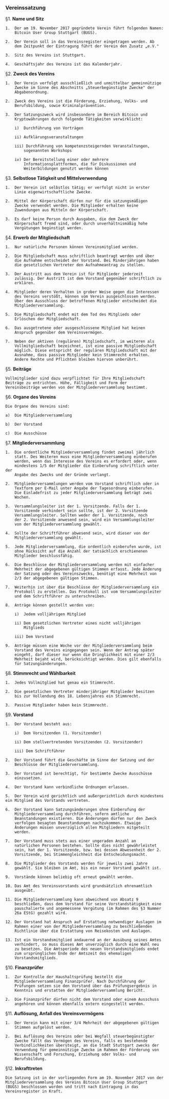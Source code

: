 ### Vereinssatzung ###


§1.  **Name und Sitz**

    1.  Der am 19. November 2017 gegründete Verein führt folgenden Namen:
        Bitcoin User Group Stuttgart (BUGS).

    2.  Der Verein soll in das Vereinsregister eingetragen werden. Ab
        dem Zeitpunkt der Eintragung führt der Verein den Zusatz „e.V."

    3.  Sitz des Vereins ist Stuttgart.

    4.  Geschäftsjahr des Vereins ist das Kalenderjahr.

§2.  **Zweck des Vereins**

    1.  Der Verein verfolgt ausschließlich und unmittelbar gemeinnützige
        Zwecke im Sinne des Abschnitts „Steuerbegünstigte Zwecke" der
        Abgabenordnung.

    2.  Zweck des Vereins ist die Förderung, Erziehung, Volks- und
        Berufsbildung, sowie Kriminalprävention.

    3.  Der Satzungszweck wird insbesondere im Bereich Bitcoin und
        Kryptowährungen durch folgende Tätigkeiten verwirklicht:

        i)  Durchführung von Vorträgen

        ii) Aufklärungsveranstaltungen

        iii) Durchführung von kompetenzsteigernden Veranstaltungen,
            sogenannten Workshops

        iv) Der Bereitstellung einer oder mehrere
            Informationsplattformen, die für Diskussionen und
            Weiterbildungen genutzt werden können

§3.  **Selbstlose Tätigkeit und Mittelverwendung**

    1.  Der Verein ist selbstlos tätig; er verfolgt nicht in erster
        Linie eigenwirtschaftliche Zwecke.

    2.  Mittel der Körperschaft dürfen nur für die satzungsmäßigen
        Zwecke verwendet werden. Die Mitglieder erhalten keine
        Zuwendungen aus Mitteln der Körperschaft.

    3.  Es darf keine Person durch Ausgaben, die dem Zweck der
        Körperschaft fremd sind, oder durch unverhältnismäßig hohe
        Vergütungen begünstigt werden.

   
§4.  **Erwerb der Mitgliedschaft**

    1.  Nur natürliche Personen können Vereinsmitglied werden.

    2.  Die Mitgliedschaft muss schriftlich beantragt werden und über
        die Aufnahme entscheidet der Vorstand. Bei Minderjährigen haben
        die gesetzlichen Vertreter den Aufnahmeantrag zu stellen.

    3.  Der Austritt aus dem Verein ist für Mitglieder jederzeit
        zulässig. Der Austritt ist dem Vorstand gegenüber schriftlich zu
        erklären.

    4.  Mitglieder deren Verhalten in grober Weise gegen die Interessen
        des Vereins verstößt, können vom Verein ausgeschlossen werden.
        Über den Ausschluss der betroffenen Mitglieder entscheidet die
        Mitgliederversammlung.

    5.  Die Mitgliedschaft endet mit dem Tod des Mitglieds oder
        Erlöschen der Mitgliedschaft.

    6.  Das ausgetretene oder ausgeschlossene Mitglied hat keinen
        Anspruch gegenüber dem Vereinsvermögen.

    7.  Neben der aktiven (regulären) Mitgliedschaft, im weiteren als
        Vollmitgliedschaft bezeichnet, ist eine passive Mitgliedschaft
        möglich. Diese entspricht der regulären Mitgliedschaft mit der
        Ausnahme, dass passive Mitglieder kein Stimmrecht erhalten.
        Andere Rechte und Pflichten bleiben hiervon unberührt.

§5.  **Beiträge**

    Vollmitglieder sind dazu verpflichtet für Ihre Mitgliedschaft
    Beiträge zu entrichten. Höhe, Fälligkeit und Form der
    Vereinsbeiträge werden von der Mitgliederversammlung bestimmt.

§6.  **Organe des Vereins**

    Die Organe des Vereins sind:

    a)  Die Mitgliederversammlung

    b)  Der Vorstand

    c)  Die Ausschüsse

§7.  **Mitgliederversammlung**

    1.  Die ordentliche Mitgliederversammlung findet zweimal jährlich
        statt. Des Weiteren muss eine Mitgliederversammlung einberufen
        werden, wenn das Interesse des Vereins es erfordert oder, wenn
        mindestens 1/5 der Mitglieder die Einberufung schriftlich unter der
        Angabe des Zwecks und der Gründe verlangt.

    2.  Mitgliederversammlungen werden vom Vorstand schriftlich oder in
        Textform per E-Mail unter Angabe der Tagesordnung einberufen.
        Die Einladefrist zu jeder Mitgliederversammlung beträgt zwei
        Wochen.

    3.  Versammlungsleiter ist der 1. Vorsitzende. Falls der 1.
        Vorsitzende verhindert sein sollte, ist der 2. Vorsitzende
        Versammlungsleiter. Sollten weder der 1. Vorsitzende, noch
        der 2. Vorsitzende anwesend sein, wird ein Versammlungsleiter
        von der Mitgliederversammlung gewählt.

    4.  Sollte der Schriftführer abwesend sein, wird dieser von der
        Mitgliederversammlung gewählt.

    5.  Jede Mitgliederversammlung, die ordentlich einberufen wurde, ist
        ohne Rücksicht auf die Anzahl der tatsächlich erschienenen
        Mitglieder beschlussfähig.

    6.  Die Beschlüsse der Mitgliederversammlung werden mit einfacher
        Mehrheit der abgegebenen gültigen Stimmen erfasst. Jede Änderung
        der Satzung oder des Vereinszwecks, benötigt eine Mehrheit von
        2/3 der abgegebenen gültigen Stimmen.

    7.  Weiterhin ist über die Beschlüsse der Mitgliederversammlung ein
        Protokoll zu erstellen. Das Protokoll ist vom Versammlungsleiter
        und dem Schriftführer zu unterschreiben.

    8.  Anträge können gestellt werden von:

        i)  Jedem volljährigen Mitglied

        ii) Dem gesetzlichen Vertreter eines nicht volljährigen
            Mitglieds

        iii) Dem Vorstand

    9.  Anträge müssen eine Woche vor der Mitgliederversammlung beim
        Vorstand des Vereins eingegangen sein. Wenn der Antrag später
        eingeht, darf dieser nur wenn die Dringlichkeit mit einer 2/3
        Mehrheit bejaht wird, berücksichtigt werden. Dies gilt ebenfalls
        für Satzungsänderungen.

§8.  **Stimmrecht und Wählbarkeit**

    1.  Jedes Vollmitglied hat genau ein Stimmrecht.

    2.  Die gesetzlichen Vertreter minderjähriger Mitglieder besitzen
        bis zur Vollendung des 18. Lebensjahres ein Stimmrecht.

    3.  Passive Mitglieder haben kein Stimmrecht.

§9.  **Vorstand**

    1.  Der Vorstand besteht aus:

        i)  Dem Vorsitzenden (1. Vorsitzender)

        ii) Dem stellvertretenden Vorsitzenden (2. Vorsitzender)

        iii) Dem Schriftführer

    2.  Der Vorstand führt die Geschäfte im Sinne der Satzung und der
        Beschlüsse der Mitgliederversammlung.

    3.  Der Vorstand ist berechtigt, für bestimmte Zwecke Ausschüsse
        einzusetzen.

    4.  Der Vorstand kann verbindliche Ordnungen erlassen.
    
    5.  Der Verein wird gerichtlich und außergerichtlich durch mindestens ein Mitglied des Vorstands vertreten.

    6.  Der Vorstand kann Satzungsänderungen ohne Einberufung der
        Mitgliederversammlung durchführen, sofern amtliche
        Beanstandungen existieren. Die Änderungen dürfen nur den Zweck
        verfolgen besagten Beanstandungen nachzukommen. Etwaige
        Änderungen müssen unverzüglich allen Mitgliedern mitgeteilt
        werden.

    7.  Der Vorstand muss stets aus einer ungeraden Anzahl an
        natürlichen Personen bestehen. Sollte dies nicht gewährleistet
        sein, hat der 1. Vorsitzende, bzw. bei dessen Abwesenheit der 2.
        Vorsitzende, bei Stimmengleichheit die Entscheidungsmacht.

    8.  Die Mitglieder des Vorstands werden für jeweils zwei Jahre
        gewählt. Sie bleiben im Amt, bis ein neuer Vorstand gewählt ist.

    9.  Vorstände können beliebig oft erneut gewählt werden.

    10. Das Amt des Vereinsvorstands wird grundsätzlich ehrenamtlich
        ausgeübt.

    11. Die Mitgliederversammlung kann abweichend von Absatz 9
        beschließen, dass dem Vorstand für seine Vorstandstätigkeit eine
        pauschalierte und angemessene Vergütung (im Rahmen des §3 Nummer
        26a EStG) gezahlt wird.

    12. Der Vorstand hat Anspruch auf Erstattung notwendiger Auslagen im
        Rahmen einer von der Mitgliederversammlung zu beschließenden
        Richtlinie über die Erstattung von Reisekosten und Auslagen.

    13. Ist ein Vorstandsmitglied andauernd an der Ausübung seines Amtes
        verhindert, so muss dieses Amt unverzüglich durch eine Wahl neu
        zu besetzen. Die Amtsperiode des neuen Vorstandsmitglieds endet
        zum ursprünglichen Ende der Amtszeit des ehemaligen
        Vorstandsmitglieds.

§10. **Finanzprüfer**

    1.  Zur Kontrolle der Haushaltsprüfung bestellt die
        Mitgliederversammlung Finanzprüfer. Nach Durchführung der
        Prüfungen setzen sie den Vorstand über das Prüfungsergebnis in
        Kenntnis und erstatten der Mitgliederversammlung Bericht.

    2.  Die Finanzprüfer dürfen nicht dem Vorstand oder einem Ausschuss
        angehören und können ebenfalls extern eingestellt werden.

§11. **Auflösung, Anfall des Vereinsvermögens**

    1.  Der Verein kann mit einer 3/4 Mehrheit der abgegebenen gültigen
        Stimmen aufgelöst werden.

    2.  Bei Auflösung des Vereins oder bei Wegfall steuerbegünstigter
        Zwecke fällt das Vermögen des Vereins, falls es bestehende
        Verbindlichkeiten übersteigt, an die Stadt Stuttgart zwecks der
        Verwendung für gemeinnützige Zwecke im Rahmen der Förderung von
        Wissenschaft und Forschung, Erziehung oder Volks- und
        Berufsbildung.

§12. **Inkrafttreten**

    Die Satzung ist in der vorliegenden Form am 19. November 2017 von der
    Mitgliederversammlung des Vereins Bitcoin User Group Stuttgart
    (BUGS) beschlossen worden und tritt nach Eintragung in das
    Vereinsregister in Kraft.



